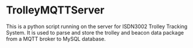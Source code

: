 # TrolleyMQTTServer

This is a python script running on the server for ISDN3002 Trolley Tracking System. 
It is used to parse and store the trolley and beacon data package from a MQTT broker to MySQL database. 
